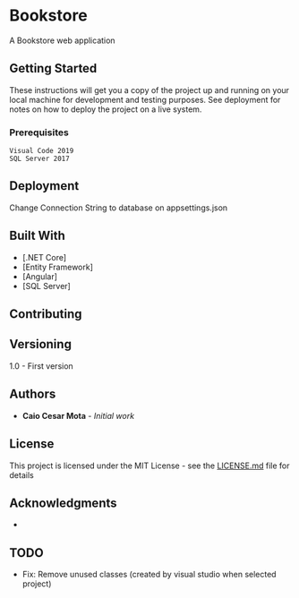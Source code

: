 # Bookstore

A Bookstore web application

## Getting Started

These instructions will get you a copy of the project up and running on your local machine for development and testing purposes. See deployment for notes on how to deploy the project on a live system.

### Prerequisites

```
Visual Code 2019
SQL Server 2017
```

## Deployment

Change Connection String to database on appsettings.json

## Built With

* [.NET Core]
* [Entity Framework]
* [Angular]
* [SQL Server]

## Contributing


## Versioning

1.0 - First version

## Authors

* **Caio Cesar Mota** - *Initial work*

## License

This project is licensed under the MIT License - see the [LICENSE.md](LICENSE.md) file for details

## Acknowledgments

* 

## TODO

* Fix: Remove unused classes (created by visual studio when selected project)
